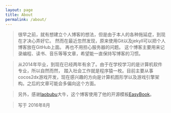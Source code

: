 ```yaml
---
layout: page
title: About
permalink: /about/
---
```


> 很早之前，就有想建立个人博客的想法，但是由于本人的各种拖延症，到现在才决心弄好它。
然而在最近忽然发现，原来使用Git以及jekyll可以把个人博客放在GitHub上面。
再也不用担心服务器的问题。
这个博客主要用来记录编程、读书、音乐等等文章，希望能一直保持写博客的习惯。

> 从2014年毕业，到现在已经两年有余了。由于在学校学习的是计算机软件专业，所以自然而然，
踏入社会工作就是程序猿一枚。目前主要从事cocos2dx游戏开发，现在感兴趣的方向是计算机图形学以及游戏引擎架构。之后的文章可能会多偏向这个方面。

> 另外，感谢[laobubu](http://laobubu.net)大牛，这个博客使用了他的开源模板[EasyBook](https://github.com/laobubu/jekyll-theme-EasyBook)。

> 写于 2016年8月 



